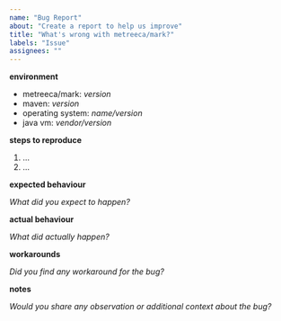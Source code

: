 ```yaml
---
name: "Bug Report"
about: "Create a report to help us improve"
title: "What's wrong with metreeca/mark?"
labels: "Issue"
assignees: ""
---
```


**environment**

- metreeca/mark: *version*
- maven: *version*
- operating system: *name/version*
- java vm: *vendor/version*


**steps to reproduce**

1. …
2. …


**expected behaviour**

*What did you expect to happen?*


**actual behaviour**

*What did actually happen?*


**workarounds**

*Did you find any workaround for the bug?*


**notes**

*Would you share any observation or additional context about the bug?*
